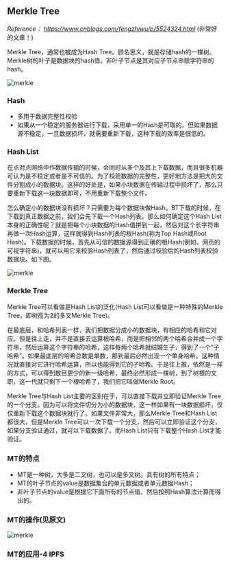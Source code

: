 ## Merkle Tree

*Reference： https://www.cnblogs.com/fengzhiwu/p/5524324.html* (非常好的文章！)

Merkle Tree，通常也被成为Hash Tree。顾名思义，就是存储hash的一棵树。Merkle树的叶子是数据块的hash值。非叶子节点是其对应子节点串联字符串的hash。

![merkle](https://github.com/MirageLyu/DailyNote/blob/master/2019_Jan/2019.1.15/images/merkle1.png)

### Hash

- 多用于数据完整性校验
- 如果从一个稳定的服务器进行下载，采用单一的Hash是可取的。但如果数据源不稳定，一旦数据损坏，就需要重新下载，这种下载的效率是很低的。

### Hash List

在点对点网络中作数据传输的时候，会同时从多个及其上下载数据，而且很多机器可认为是不稳定或者是不可信的。为了校验数据的完整性，更好地方法是把大的文件分割成小的数据块。这样的好处是，如果小块数据在传输过程中损坏了，那么只要重新下载这一块数据即可，不用重新下载整个文件。

怎么确定小的数据块没有损坏？只需要为每个数据块做Hash。BT下载的时候，在下载到真正数据之前，我们会先下载一个Hash列表。那么如何确定这个Hash List本身的正确性呢？就是把每个小块数据的Hash值拼到一起，然后对这个长字符串再做一次Hash运算，这样就得到Hash列表的根Hash(称为Top Hash或Root Hash)。下载数据的时候，首先从可信的数据源得到正确的根Hash(例如，网页的可视字符串)，就可以用它来校验Hash列表了，然后通过校验后的Hash列表校验数据块。如下图。

![merkle](https://github.com/MirageLyu/DailyNote/blob/master/2019_Jan/2019.1.15/images/merkle2.png)

### Merkle Tree

Merkle Tree可以看做是Hash List的泛化(Hash List可以看做是一种特殊的Merkle Tree，即树高为2的多叉Merkle Tree)。

在最底层，和哈希列表一样，我们把数据分成小的数据块，有相应的哈希和它对应。但是往上走，并不是直接去运算根哈希，而是把相邻的两个哈希合并成一个字符串，然后运算这个字符串的哈希，这样每两个哈希就结婚生子，得到了一个“子哈希”。如果最底层的哈希总数是单数，那到最后必然出现一个单身哈希。这种情况就直接对它进行哈希运算，所以也能得到它的子哈希。于是往上推，依然是一样的方式，可以得到数目更少的新一级哈希，最终必然形成一棵树，到了树根的文职，这一代就只剩下一个根哈希了，我们把它叫做Merkle Root。



Merkle Tree与Hash List主要的区别在于，可以直接下载并立即验证Merkle Tree的一个分支。因为可以将文件切分为小的数据块，这一样如果有一块数据损坏，仅仅重新下载这个数据块就行了。如果文件非常大，那么Merkle Tree和Hash List都很大，但是Merkle Tree可以一次下载一个分支，然后可以立即验证这个分支，如果分支验证通过，就可以下载数据了。而Hash List只有下载整个Hash List才能验证。

### MT的特点

- MT是一种树，大多是二叉树，也可以是多叉树。具有树的所有特点；
- MT的叶子节点的value是数据集合的单元数据或者单元数据Hash；
- 非叶子节点的value是根据它下面所有的节点值，然后按照Hash算法计算而得出的。

### MT的操作(见原文)

![merkle](https://github.com/MirageLyu/DailyNote/blob/master/2019_Jan/2019.1.15/images/merkle3.png)

### **MT的应用-4 IPFS**



